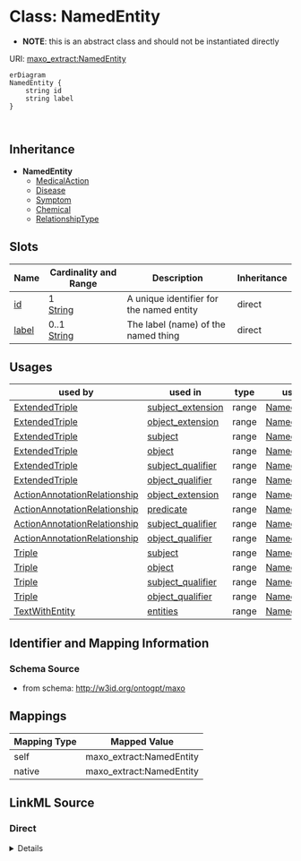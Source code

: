 

# Class: NamedEntity


* __NOTE__: this is an abstract class and should not be instantiated directly


URI: [maxo_extract:NamedEntity](http://w3id.org/ontogpt/maxoNamedEntity)



```mermaid
erDiagram
NamedEntity {
    string id  
    string label  
}



```




## Inheritance
* **NamedEntity**
    * [MedicalAction](MedicalAction.md)
    * [Disease](Disease.md)
    * [Symptom](Symptom.md)
    * [Chemical](Chemical.md)
    * [RelationshipType](RelationshipType.md)



## Slots

| Name | Cardinality and Range | Description | Inheritance |
| ---  | --- | --- | --- |
| [id](id.md) | 1 <br/> [String](String.md) | A unique identifier for the named entity | direct |
| [label](label.md) | 0..1 <br/> [String](String.md) | The label (name) of the named thing | direct |





## Usages

| used by | used in | type | used |
| ---  | --- | --- | --- |
| [ExtendedTriple](ExtendedTriple.md) | [subject_extension](subject_extension.md) | range | [NamedEntity](NamedEntity.md) |
| [ExtendedTriple](ExtendedTriple.md) | [object_extension](object_extension.md) | range | [NamedEntity](NamedEntity.md) |
| [ExtendedTriple](ExtendedTriple.md) | [subject](subject.md) | range | [NamedEntity](NamedEntity.md) |
| [ExtendedTriple](ExtendedTriple.md) | [object](object.md) | range | [NamedEntity](NamedEntity.md) |
| [ExtendedTriple](ExtendedTriple.md) | [subject_qualifier](subject_qualifier.md) | range | [NamedEntity](NamedEntity.md) |
| [ExtendedTriple](ExtendedTriple.md) | [object_qualifier](object_qualifier.md) | range | [NamedEntity](NamedEntity.md) |
| [ActionAnnotationRelationship](ActionAnnotationRelationship.md) | [object_extension](object_extension.md) | range | [NamedEntity](NamedEntity.md) |
| [ActionAnnotationRelationship](ActionAnnotationRelationship.md) | [predicate](predicate.md) | range | [NamedEntity](NamedEntity.md) |
| [ActionAnnotationRelationship](ActionAnnotationRelationship.md) | [subject_qualifier](subject_qualifier.md) | range | [NamedEntity](NamedEntity.md) |
| [ActionAnnotationRelationship](ActionAnnotationRelationship.md) | [object_qualifier](object_qualifier.md) | range | [NamedEntity](NamedEntity.md) |
| [Triple](Triple.md) | [subject](subject.md) | range | [NamedEntity](NamedEntity.md) |
| [Triple](Triple.md) | [object](object.md) | range | [NamedEntity](NamedEntity.md) |
| [Triple](Triple.md) | [subject_qualifier](subject_qualifier.md) | range | [NamedEntity](NamedEntity.md) |
| [Triple](Triple.md) | [object_qualifier](object_qualifier.md) | range | [NamedEntity](NamedEntity.md) |
| [TextWithEntity](TextWithEntity.md) | [entities](entities.md) | range | [NamedEntity](NamedEntity.md) |






## Identifier and Mapping Information







### Schema Source


* from schema: http://w3id.org/ontogpt/maxo




## Mappings

| Mapping Type | Mapped Value |
| ---  | ---  |
| self | maxo_extract:NamedEntity |
| native | maxo_extract:NamedEntity |







## LinkML Source

<!-- TODO: investigate https://stackoverflow.com/questions/37606292/how-to-create-tabbed-code-blocks-in-mkdocs-or-sphinx -->

### Direct

<details>
```yaml
name: NamedEntity
from_schema: http://w3id.org/ontogpt/maxo
abstract: true
attributes:
  id:
    name: id
    annotations:
      prompt.skip:
        tag: prompt.skip
        value: 'true'
    description: A unique identifier for the named entity
    comments:
    - this is populated during the grounding and normalization step
    from_schema: http://w3id.org/ontogpt/maxo
    rank: 1000
    identifier: true
    domain_of:
    - NamedEntity
    - Publication
    required: true
  label:
    name: label
    annotations:
      owl:
        tag: owl
        value: AnnotationProperty, AnnotationAssertion
    description: The label (name) of the named thing
    from_schema: http://w3id.org/ontogpt/maxo
    aliases:
    - name
    rank: 1000
    slot_uri: rdfs:label
    domain_of:
    - NamedEntity
    range: string

```
</details>

### Induced

<details>
```yaml
name: NamedEntity
from_schema: http://w3id.org/ontogpt/maxo
abstract: true
attributes:
  id:
    name: id
    annotations:
      prompt.skip:
        tag: prompt.skip
        value: 'true'
    description: A unique identifier for the named entity
    comments:
    - this is populated during the grounding and normalization step
    from_schema: http://w3id.org/ontogpt/maxo
    rank: 1000
    identifier: true
    alias: id
    owner: NamedEntity
    domain_of:
    - NamedEntity
    - Publication
    range: string
    required: true
  label:
    name: label
    annotations:
      owl:
        tag: owl
        value: AnnotationProperty, AnnotationAssertion
    description: The label (name) of the named thing
    from_schema: http://w3id.org/ontogpt/maxo
    aliases:
    - name
    rank: 1000
    slot_uri: rdfs:label
    alias: label
    owner: NamedEntity
    domain_of:
    - NamedEntity
    range: string

```
</details>